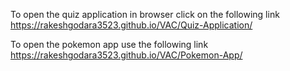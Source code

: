 To open the quiz application in browser click on the following link
https://rakeshgodara3523.github.io/VAC/Quiz-Application/



To open the pokemon app use the following link
https://rakeshgodara3523.github.io/VAC/Pokemon-App/
